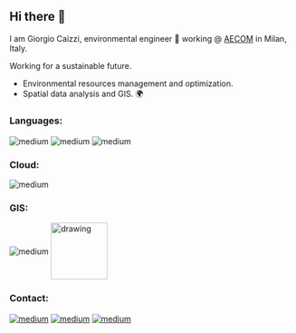 ## Hi there 👋

I am Giorgio Caizzi, environmental engineer  :seedling:  working @ [AECOM](https://aecom.com/) in Milan, Italy.

Working for a sustainable future.

* Environmental resources management and optimization.
* Spatial data analysis and GIS.  🌍

### Languages: 
<img align="center" alt="medium" src="https://img.shields.io/badge/python-3670A0?style=for-the-badge&logo=python&logoColor=ffdd54"/> <img align="center" alt="medium" src="https://img.shields.io/badge/latex-%23008080.svg?style=for-the-badge&logo=latex&logoColor=white"/> <img align="center" alt="medium" src="https://img.shields.io/badge/shell_script-%23121011.svg?style=for-the-badge&logo=gnu-bash&logoColor=white"/>

### Cloud:
<img align="center" alt="medium" src="https://img.shields.io/badge/Amazon_AWS-232F3E?style=for-the-badge&logo=amazon-aws&logoColor=white"/> 

### GIS:
<img align="center" alt="medium" src="https://img.shields.io/badge/qgis-3.20_Odense-93b023?&style=for-the-badge&logo=qgis&logoColor=white"/> <img src="https://www.pngkit.com/png/full/275-2750749_esri-arcgis-logo-png.png" align="center" alt="drawing" width="100"/>

### Contact:
[<img align="center" alt="medium" src="https://img.shields.io/badge/Gmail-D14836?style=for-the-badge&logo=gmail&logoColor=white" />](mailto:giocaizzi@gmail.com) [<img align="center" alt="medium" src="https://img.shields.io/badge/LinkedIn-0077B5?style=for-the-badge&logo=linkedin&logoColor=white"/>](https://www.linkedin.com/in/giorgio-caizzi/) [<img align="center" alt="medium" src="https://img.shields.io/badge/Link to-CV-<brightgreen>?style=for-the-badge&"/>](https://github.com/giocaizzi/CV/blob/main/CV.pdf)

